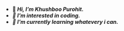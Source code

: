 - 👋<b><i> Hi, I’m Khushboo Purohit.
- 👀 I’m interested in coding.
- 🌱 I’m currently learning whatevery i can.

<!---
KhushbooPurohit-21/KhushbooPurohit-21 is a ✨ special ✨ repository because its `README.md` (this file) appears on your GitHub profile.
You can click the Preview link to take a look at your changes.
--->
